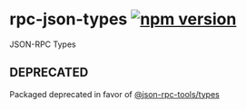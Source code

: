 # rpc-json-types [![npm version](https://badge.fury.io/js/rpc-json-types.svg)](https://badge.fury.io/js/rpc-json-types)

JSON-RPC Types

## DEPRECATED

Packaged deprecated in favor of [@json-rpc-tools/types](https://github.com/pedrouid/json-rpc-tools)
